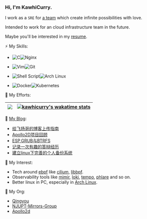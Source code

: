 <!--
**kawhicurry/kawhicurry** is a ✨ _special_ ✨ repository because its `README.md` (this file) appears on your GitHub profile.

Here are some ideas to get you started:

- 🔭 I’m currently working on ...
- 🌱 I’m currently learning ...
- 👯 I’m looking to collaborate on ...
- 🤔 I’m looking for help with ...
- 💬 Ask me about ...
- 📫 How to reach me: ...
- 😄 Pronouns: ...
- ⚡ Fun fact: ...

-->

### Hi, I'm KawhiCurry.

I work as a `SRE` for [a team](https://qingyou.njupt.edu.cn) which create infinite possibilities with love.

Intended to work for an cloud infrastructure team in the future.

Maybe you'll be interested in my [resume](https://kawhicurry.github.io/resume).

⚡ My Skills:

- ![C](https://img.shields.io/badge/c-%2300599C.svg?style=for-the-badge&logo=c&logoColor=white)![Nginx](https://img.shields.io/badge/nginx-%23009639.svg?style=for-the-badge&logo=nginx&logoColor=white)
- ![Vim](https://img.shields.io/badge/VIM-%2311AB00.svg?style=for-the-badge&logo=vim&logoColor=white)![Git](https://img.shields.io/badge/git-%23F05033.svg?style=for-the-badge&logo=git&logoColor=white)
- ![Shell Script](https://img.shields.io/badge/shell_script-%23121011.svg?style=for-the-badge&logo=gnu-bash&logoColor=white)![Arch Linux](https://img.shields.io/badge/Arch_Linux-1793D1?style=for-the-badge&logo=arch-linux&logoColor=white)

- ![Docker](https://img.shields.io/badge/docker-%230db7ed.svg?style=for-the-badge&logo=docker&logoColor=white)![Kubernetes](https://img.shields.io/badge/kubernetes-%23326ce5.svg?style=for-the-badge&logo=kubernetes&logoColor=white)


🌱 My Efforts:

| [![](https://github-readme-stats.vercel.app/api?username=kawhicurry&theme=algolia&hide_border=true)](https://github-readme-stats.vercel.app/api?username=kawhicurry&theme=algolia&hide_border=true) | [![kawhicurry's wakatime stats](https://github-readme-stats.vercel.app/api/wakatime?username=kawhicurry&theme=algolia&hide=Other&langs_count=5&hide_border=true)](https://github-readme-stats.vercel.app/api/wakatime?username=kawhicurry&theme=algolia&hide=Other&langs_count=5&hide_border=true)|
| ------------- | ------------- |

💬 [My Blog](https://kawhicurry.github.io):

<!-- BLOG-POST-LIST:START -->
- [给飞扬哥的博客上传指南](https://kawhicurry.github.io/Tools/35816fcf/)
- [Apollo2D项目回顾](https://kawhicurry.github.io/Auto/43a7b386/)
- [ESP,GRUB与BTRFS](https://kawhicurry.github.io/Operation/8f58554d/)
- [记录一次有趣的答辩经历](https://kawhicurry.github.io/Daily/c687b02a/)
- [建立linux下完善的个人备份系统](https://kawhicurry.github.io/Operation/63fa7eb5/)
<!-- BLOG-POST-LIST:END -->

🔭 My Interest:
- Tech around [ebpf](https://ebpf.io/) like [cilium](https://cilium.io/), [libbpf](https://github.com/libbpf/libbpf).
- Observability tools like [mimir](https://github.com/grafana/mimir), [loki](https://github.com/grafana/loki), [tempo](https://github.com/grafana/tempo), [phlare](https://github.com/grafana/phlare) and so on.
- Better linux in PC, especially in [Arch Linux](https://archlinux.org/).

👯 My Org:
- [Qingyou](https://www.qingyou.studio/)
- [NJUPT-Mirrors-Group](https://github.com/NJUPT-Mirrors-Group)
- [Apollo2d](https://github.com/Apollo2d)
